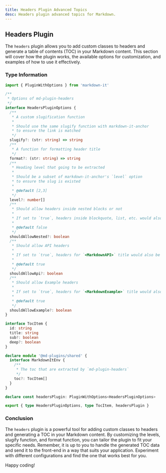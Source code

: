 ```yaml
---
title: Headers Plugin Advanced Topics
desc: Headers plugin advanced topics for Markdown.
---
```


## Headers Plugin

The `headers` plugin allows you to add custom classes to headers and generate a table of contents (TOC) in your Markdown content. This section will cover how the plugin works, the available options for customization, and examples of how to use it effectively.

### Type Information

```ts
import { PluginWithOptions } from 'markdown-it'

/**
 * Options of md-plugin-headers
 */
interface HeadersPluginOptions {
  /**
   * A custom slugification function
   *
   * Should use the same slugify function with markdown-it-anchor
   * to ensure the link is matched
   */
  slugify?: (str: string) => string
  /**
   * A function for formatting header title
   */
  format?: (str: string) => string
  /**
   * Heading level that going to be extracted
   *
   * Should be a subset of markdown-it-anchor's `level` option
   * to ensure the slug is existed
   *
   * @default [2,3]
   */
  level?: number[]
  /**
   * Should allow headers inside nested blocks or not
   *
   * If set to `true`, headers inside blockquote, list, etc. would also be extracted.
   *
   * @default false
   */
  shouldAllowNested?: boolean
  /**
   * Should allow API headers
   *
   * If set to `true`, headers for `<MarkdownAPI>` title would also be extracted.
   *
   * @default true
   */
  shouldAllowApi?: boolean
  /**
   * Should allow Example headers
   *
   * If set to `true`, headers for `<MarkdownExample>` title would also be extracted.
   *
   * @default true
   */
  shouldAllowExample?: boolean
}

interface TocItem {
  id: string
  title: string
  sub?: boolean
  deep?: boolean
}

declare module '@md-plugins/shared' {
  interface MarkdownItEnv {
    /**
     * The toc that are extracted by `md-plugin-headers`
     */
    toc?: TocItem[]
  }
}

declare const headersPlugin: PluginWithOptions<HeadersPluginOptions>

export { type HeadersPluginOptions, type TocItem, headersPlugin }
```

### Conclusion

The `headers` plugin is a powerful tool for adding custom classes to headers and generating a TOC in your Markdown content. By customizing the levels, slugify function, and format function, you can tailor the plugin to fit your specific needs. Remember, it is up to you to handle the generated TOC data and send it to the front-end in a way that suits your application. Experiment with different configurations and find the one that works best for you.

Happy coding!
